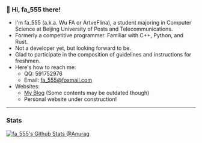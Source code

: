 ### 👋 Hi, fa_555 there!

<!--
**FA555/FA555** is a ✨ _special_ ✨ repository because its `README.md` (this file) appears on your GitHub profile.

Here are some ideas to get you started:

- 🔭 I’m currently working on ...
- 🌱 I’m currently learning ...
- 👯 I’m looking to collaborate on ...
- 🤔 I’m looking for help with ...
- 💬 Ask me about ...
- 📫 How to reach me: ...
- 😄 Pronouns: ...
- ⚡ Fun fact: ...
-->

- I'm fa_555 (a.k.a. Wu FA or ArtveFlina), a student majoring in Computer Science at Beijing University of Posts and Telecommunications.
- Formerly a competitive programmer. Familiar with C++, Python, and Rust.
- Not a developer yet, but looking forward to be.
- Glad to participate in the composition of guidelines and instructions for freshmen.
- Here's how to reach me:
  - QQ: 591752976
  - Email: [fa_555@foxmail.com](mailto:fa_555@foxmail.com)
- Websites:
  - [My Blog](https://blog.fa555.tech) (Some contents may be outdated though)
  - Personal website under construction!

---

### Stats

[![fa_555's Github Stats @Anurag](https://github-readme-stats.vercel.app/api?username=fa555&show_icons=true&theme=vue)](https://github.com/FA555)

<!--

<a href="https://github.com/FA555">
  <img align="center" src="https://github-readme-stats.vercel.app/api/top-langs/?username=charlie0129&theme=vue&card_width=445&layout=compact&hide=html" />
</a>

[![fa_555's Top Langs @Anurag](https://github-readme-stats.vercel.app/api/top-langs/?username=fa555&layout=compact)](https://github.com/FA555)

-->
